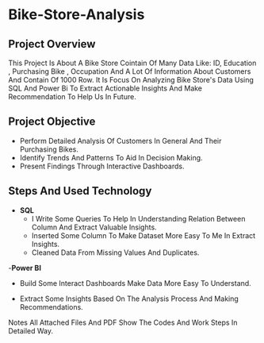 # Bike-Store-Analysis

## Project Overview
This Project Is About A Bike Store Cointain Of Many Data Like: ID, Education , Purchasing Bike , Occupation And A Lot Of Information About Customers And Contain Of 1000 Row.
It Is Focus On Analyzing Bike Store's Data Using SQL And Power Bi To Extract Actionable Insights And Make Recommendation To Help Us In Future.


## Project Objective
- Perform Detailed Analysis Of Customers In General And Their Purchasing Bikes.
- Identify Trends And Patterns To Aid In Decision Making.
- Present Findings Through Interactive Dashboards.

## Steps And Used Technology
- **SQL**
  - I Write Some Queries To Help In Understanding Relation Between Column And Extract Valuable Insights.
  - Inserted Some Column To Make Dataset More Easy To Me In Extract Insights.
  - Cleaned Data From Missing Values And Duplicates.

-**Power BI**
  - Build Some Interact Dashboards Make Data More Easy To Understand. 

- Extract Some Insights Based On The Analysis Process And Making Recommendations.

Notes
All Attached Files And PDF Show The Codes And Work Steps In Detailed Way.

